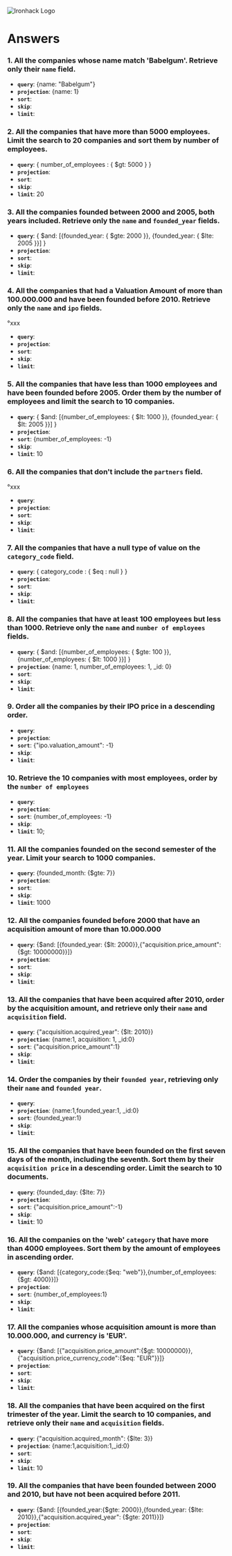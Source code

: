 ![Ironhack Logo](https://i.imgur.com/1QgrNNw.png)

# Answers

### 1. All the companies whose name match 'Babelgum'. Retrieve only their `name` field.

- **`query`**: {name: "Babelgum"}
- **`projection`**: {name: 1}
- **`sort`**: 
- **`skip`**: 
- **`limit`**:

### 2. All the companies that have more than 5000 employees. Limit the search to 20 companies and sort them by **number of employees**.

- **`query`**: { number_of_employees : { $gt: 5000 } }
- **`projection`**:
- **`sort`**: 
- **`skip`**: 
- **`limit`**: 20

### 3. All the companies founded between 2000 and 2005, both years included. Retrieve only the `name` and `founded_year` fields.

- **`query`**: { $and: [{founded_year: { $gte: 2000 }}, {founded_year: { $lte: 2005 }}] }
- **`projection`**:
- **`sort`**: 
- **`skip`**: 
- **`limit`**:

### 4. All the companies that had a Valuation Amount of more than 100.000.000 and have been founded before 2010. Retrieve only the `name` and `ipo` fields.
°xxx
- **`query`**: 
- **`projection`**:
- **`sort`**: 
- **`skip`**: 
- **`limit`**:

### 5. All the companies that have less than 1000 employees and have been founded before 2005. Order them by the number of employees and limit the search to 10 companies.

- **`query`**: { $and: [{number_of_employees: { $lt: 1000 }}, {founded_year: { $lt: 2005 }}] }
- **`projection`**:
- **`sort`**: {number_of_employees: -1}
- **`skip`**: 
- **`limit`**: 10

### 6. All the companies that don't include the `partners` field.
°xxx
- **`query`**:
- **`projection`**:
- **`sort`**: 
- **`skip`**: 
- **`limit`**:

### 7. All the companies that have a null type of value on the `category_code` field.

- **`query`**: { category_code : { $eq : null } } 
- **`projection`**:
- **`sort`**: 
- **`skip`**: 
- **`limit`**:

### 8. All the companies that have at least 100 employees but less than 1000. Retrieve only the `name` and `number of employees` fields.

- **`query`**: { $and: [{number_of_employees: { $gte: 100 }}, {number_of_employees: { $lt: 1000 }}] }
- **`projection`**: {name: 1, number_of_employees: 1, _id: 0}
- **`sort`**: 
- **`skip`**: 
- **`limit`**:

### 9. Order all the companies by their IPO price in a descending order.

- **`query`**:
- **`projection`**:
- **`sort`**: {"ipo.valuation_amount": -1}
- **`skip`**: 
- **`limit`**:

### 10. Retrieve the 10 companies with most employees, order by the `number of employees`

- **`query`**:
- **`projection`**:
- **`sort`**: {number_of_employees: -1}
- **`skip`**: 
- **`limit`**: 10;

### 11. All the companies founded on the second semester of the year. Limit your search to 1000 companies.

- **`query`**: {founded_month: {$gte: 7}}
- **`projection`**:
- **`sort`**: 
- **`skip`**: 
- **`limit`**: 1000

### 12. All the companies founded before 2000 that have an acquisition amount of more than 10.000.000

- **`query`**: {$and: [{founded_year: {$lt: 2000}},{"acquisition.price_amount":{$gt: 10000000}}]}
- **`projection`**:
- **`sort`**: 
- **`skip`**: 
- **`limit`**:

### 13. All the companies that have been acquired after 2010, order by the acquisition amount, and retrieve only their `name` and `acquisition` field.

- **`query`**: {"acquisition.acquired_year": {$lt: 2010}}
- **`projection`**: {name:1, acquisition: 1, _id:0}
- **`sort`**: {"acquisition.price_amount":1}
- **`skip`**: 
- **`limit`**:

### 14. Order the companies by their `founded year`, retrieving only their `name` and `founded year`.

- **`query`**: 
- **`projection`**: {name:1,founded_year:1, _id:0}
- **`sort`**: {founded_year:1}
- **`skip`**: 
- **`limit`**:

### 15. All the companies that have been founded on the first seven days of the month, including the seventh. Sort them by their `acquisition price` in a descending order. Limit the search to 10 documents.

- **`query`**: {founded_day: {$lte: 7}}
- **`projection`**:
- **`sort`**: {"acquisition.price_amount":-1}
- **`skip`**: 
- **`limit`**: 10

### 16. All the companies on the 'web' `category` that have more than 4000 employees. Sort them by the amount of employees in ascending order.

- **`query`**: {$and: [{category_code:{$eq: "web"}},{number_of_employees:{$gt: 4000}}]}
- **`projection`**:
- **`sort`**: {number_of_employees:1}
- **`skip`**: 
- **`limit`**:

### 17. All the companies whose acquisition amount is more than 10.000.000, and currency is 'EUR'.

- **`query`**: {$and: [{"acquisition.price_amount":{$gt: 10000000}},{"acquisition.price_currency_code":{$eq: "EUR"}}]}
- **`projection`**:
- **`sort`**: 
- **`skip`**: 
- **`limit`**:

### 18. All the companies that have been acquired on the first trimester of the year. Limit the search to 10 companies, and retrieve only their `name` and `acquisition` fields.

- **`query`**: {"acquisition.acquired_month": {$lte: 3}}
- **`projection`**: {name:1,acquisition:1,_id:0}
- **`sort`**: 
- **`skip`**: 
- **`limit`**: 10

### 19. All the companies that have been founded between 2000 and 2010, but have not been acquired before 2011.

- **`query`**: {$and: [{founded_year:{$gte: 2000}},{founded_year: {$lte: 2010}},{"acquisition.acquired_year": {$gte: 2011}}]}
- **`projection`**:
- **`sort`**: 
- **`skip`**: 
- **`limit`**:

